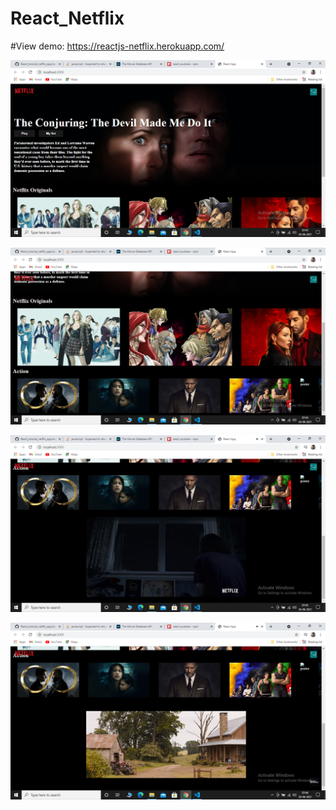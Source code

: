 # React_Netflix

#View demo: https://reactjs-netflix.herokuapp.com/

<img src="https://github.com/vishnusiju/React_Netflix/blob/main/NF-R/nr1.png"><br>

<img src="https://github.com/vishnusiju/React_Netflix/blob/main/NF-R/nr2.png"><br>

<img src="https://github.com/vishnusiju/React_Netflix/blob/main/NF-R/nr3.png"><br>

<img src="https://github.com/vishnusiju/React_Netflix/blob/main/NF-R/nr4.png"><br>
